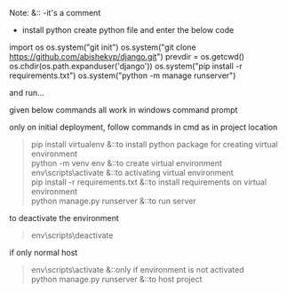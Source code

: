 Note:   &::  -it's a comment

- install python
create python file and enter the below code

import os
os.system("git init")
os.system("git clone https://github.com/abishekvp/django.git")
prevdir = os.getcwd()
os.chdir(os.path.expanduser('django'))
os.system("pip install -r requirements.txt")
os.system("python -m manage runserver")

and run...

given below commands all work in windows command prompt

only on initial deployment,
follow commands in cmd as in project location

>pip install virtualenv &::to install python package for creating virtual environment <br/>
>python -m venv env  &::to create virtual environment <br/>
>env\scripts\activate  &::to activating virtual environment <br/>
>pip install -r requirements.txt  &::to install requirements on virtual environment <br/>
>python manage.py runserver  &::to run server <br/>

to deactivate the environment
>env\scripts\deactivate

if only normal host
>env\scripts\activate  &::only if environment is not activated <br/>
>python manage.py runserver  &::to host project

